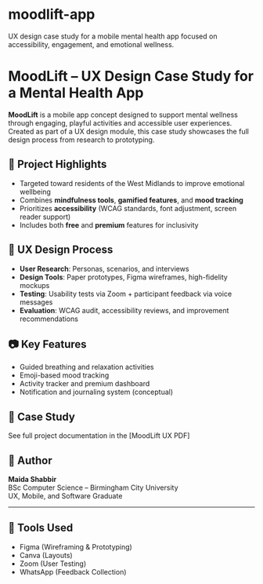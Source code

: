 # moodlift-app
UX design case study for a mobile mental health app focused on accessibility, engagement, and emotional wellness.

# MoodLift – UX Design Case Study for a Mental Health App

**MoodLift** is a mobile app concept designed to support mental wellness through engaging, playful activities and accessible user experiences. Created as part of a UX design module, this case study showcases the full design process from research to prototyping.

## 🌟 Project Highlights
- Targeted toward residents of the West Midlands to improve emotional wellbeing
- Combines **mindfulness tools**, **gamified features**, and **mood tracking**
- Prioritizes **accessibility** (WCAG standards, font adjustment, screen reader support)
- Includes both **free** and **premium** features for inclusivity

## 🎨 UX Design Process
- **User Research**: Personas, scenarios, and interviews
- **Design Tools**: Paper prototypes, Figma wireframes, high-fidelity mockups
- **Testing**: Usability tests via Zoom + participant feedback via voice messages
- **Evaluation**: WCAG audit, accessibility reviews, and improvement recommendations

## 📷 Key Features
- Guided breathing and relaxation activities
- Emoji-based mood tracking
- Activity tracker and premium dashboard
- Notification and journaling system (conceptual)

## 📄 Case Study
See full project documentation in the [MoodLift UX PDF]

## 👤 Author
**Maida Shabbir**  
BSc Computer Science – Birmingham City University  
UX, Mobile, and Software Graduate

---

## 🧠 Tools Used
- Figma (Wireframing & Prototyping)
- Canva (Layouts)
- Zoom (User Testing)
- WhatsApp (Feedback Collection)
